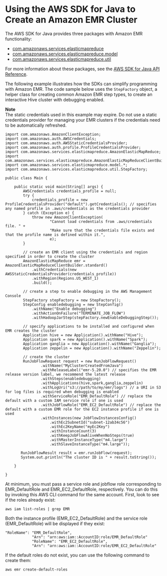 # Using the AWS SDK for Java to Create an Amazon EMR Cluster<a name="calling-emr-with-java-sdk"></a>

The AWS SDK for Java provides three packages with Amazon EMR functionality:
+  [com\.amazonaws\.services\.elasticmapreduce](https://docs.aws.amazon.com/AWSJavaSDK/latest/javadoc/com/amazonaws/services/elasticmapreduce/package-summary.html) 
+  [com\.amazonaws\.services\.elasticmapreduce\.model](https://docs.aws.amazon.com/AWSJavaSDK/latest/javadoc/com/amazonaws/services/elasticmapreduce/model/package-summary.html) 
+  [com\.amazonaws\.services\.elasticmapreduce\.util](https://docs.aws.amazon.com/AWSJavaSDK/latest/javadoc/com/amazonaws/services/elasticmapreduce/util/package-summary.html) 

For more information about these packages, see the [AWS SDK for Java API Reference](https://docs.aws.amazon.com/AWSJavaSDK/latest/javadoc/)\.

 The following example illustrates how the SDKs can simplify programming with Amazon EMR\. The code sample below uses the `StepFactory` object, a helper class for creating common Amazon EMR step types, to create an interactive Hive cluster with debugging enabled\. 

**Note**  
The static credentials used in this example may expire\. Do not use a static credentials provider for managing your EMR clusters if the credentials need to be automatically refreshed\.

```
import com.amazonaws.AmazonClientException;
import com.amazonaws.auth.AWSCredentials;
import com.amazonaws.auth.AWSStaticCredentialsProvider;
import com.amazonaws.auth.profile.ProfileCredentialsProvider;
import com.amazonaws.services.elasticmapreduce.AmazonElasticMapReduce;
import com.amazonaws.services.elasticmapreduce.AmazonElasticMapReduceClientBuilder;
import com.amazonaws.services.elasticmapreduce.model.*;
import com.amazonaws.services.elasticmapreduce.util.StepFactory;

public class Main {

	public static void main(String[] args) {
		AWSCredentials credentials_profile = null;		
		try {
			credentials_profile = new ProfileCredentialsProvider("default").getCredentials(); // specifies any named profile in .aws/credentials as the credentials provider
        } catch (Exception e) {
            throw new AmazonClientException(
                    "Cannot load credentials from .aws/credentials file. " +
                    "Make sure that the credentials file exists and that the profile name is defined within it.",
                    e);
        }
		
		// create an EMR client using the credentials and region specified in order to create the cluster
		AmazonElasticMapReduce emr = AmazonElasticMapReduceClientBuilder.standard()
			.withCredentials(new AWSStaticCredentialsProvider(credentials_profile))
			.withRegion(Regions.US_WEST_1)
			.build();
        
        // create a step to enable debugging in the AWS Management Console
		StepFactory stepFactory = new StepFactory(); 
		StepConfig enabledebugging = new StepConfig()
   			.withName("Enable debugging")
   			.withActionOnFailure("TERMINATE_JOB_FLOW")
   			.withHadoopJarStep(stepFactory.newEnableDebuggingStep());
        
        // specify applications to be installed and configured when EMR creates the cluster
		Application hive = new Application().withName("Hive");
		Application spark = new Application().withName("Spark");
		Application ganglia = new Application().withName("Ganglia");
		Application zeppelin = new Application().withName("Zeppelin");
		
		// create the cluster
		RunJobFlowRequest request = new RunJobFlowRequest()
	       		.withName("MyClusterCreatedFromJava")
	       		.withReleaseLabel("emr-5.20.0") // specifies the EMR release version label, we recommend the latest release
	       		.withSteps(enabledebugging)
	       		.withApplications(hive,spark,ganglia,zeppelin)
	       		.withLogUri("s3://path/to/my/emr/logs") // a URI in S3 for log files is required when debugging is enabled
	       		.withServiceRole("EMR_DefaultRole") // replace the default with a custom IAM service role if one is used
	       		.withJobFlowRole("EMR_EC2_DefaultRole") // replace the default with a custom EMR role for the EC2 instance profile if one is used
	       		.withInstances(new JobFlowInstancesConfig()
	       	   		.withEc2SubnetId("subnet-12ab34c56")
	           		.withEc2KeyName("myEc2Key") 
	           		.withInstanceCount(3) 
	           		.withKeepJobFlowAliveWhenNoSteps(true)    
	           		.withMasterInstanceType("m4.large")
	           		.withSlaveInstanceType("m4.large"));

	   RunJobFlowResult result = emr.runJobFlow(request);  
	   System.out.println("The cluster ID is " + result.toString());

	}

}
```

At minimum, you must pass a service role and jobflow role corresponding to EMR\_DefaultRole and EMR\_EC2\_DefaultRole, respectively\. You can do this by invoking this AWS CLI command for the same account\. First, look to see if the roles already exist: 

```
aws iam list-roles | grep EMR
```

Both the instance profile \(EMR\_EC2\_DefaultRole\) and the service role \(EMR\_DefaultRole\) will be displayed if they exist: 

```
"RoleName": "EMR_DefaultRole", 
            "Arn": "arn:aws:iam::AccountID:role/EMR_DefaultRole"
            "RoleName": "EMR_EC2_DefaultRole", 
            "Arn": "arn:aws:iam::AccountID:role/EMR_EC2_DefaultRole"
```

If the default roles do not exist, you can use the following command to create them:

```
aws emr create-default-roles
```